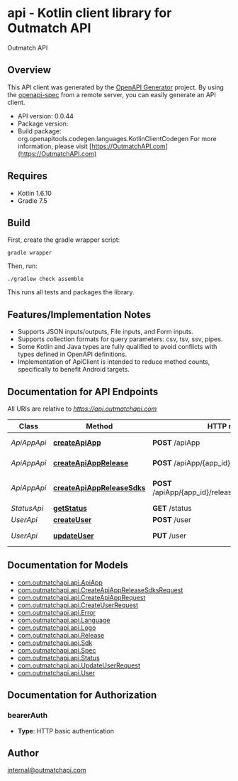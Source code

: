 # api - Kotlin client library for Outmatch API

Outmatch API

## Overview
This API client was generated by the [OpenAPI Generator](https://openapi-generator.tech) project.  By using the [openapi-spec](https://github.com/OAI/OpenAPI-Specification) from a remote server, you can easily generate an API client.

- API version: 0.0.44
- Package version: 
- Build package: org.openapitools.codegen.languages.KotlinClientCodegen
For more information, please visit [https://OutmatchAPI.com](https://OutmatchAPI.com)

## Requires

* Kotlin 1.6.10
* Gradle 7.5

## Build

First, create the gradle wrapper script:

```
gradle wrapper
```

Then, run:

```
./gradlew check assemble
```

This runs all tests and packages the library.

## Features/Implementation Notes

* Supports JSON inputs/outputs, File inputs, and Form inputs.
* Supports collection formats for query parameters: csv, tsv, ssv, pipes.
* Some Kotlin and Java types are fully qualified to avoid conflicts with types defined in OpenAPI definitions.
* Implementation of ApiClient is intended to reduce method counts, specifically to benefit Android targets.

<a name="documentation-for-api-endpoints"></a>
## Documentation for API Endpoints

All URIs are relative to *https://api.outmatchapi.com*

Class | Method | HTTP request | Description
------------ | ------------- | ------------- | -------------
*ApiAppApi* | [**createApiApp**](docs/ApiAppApi.md#createapiapp) | **POST** /apiApp | Create api app
*ApiAppApi* | [**createApiAppRelease**](docs/ApiAppApi.md#createapiapprelease) | **POST** /apiApp/{app_id}/release | Create api app release
*ApiAppApi* | [**createApiAppReleaseSdks**](docs/ApiAppApi.md#createapiappreleasesdks) | **POST** /apiApp/{app_id}/release/{release_version}/sdk | Generate sdks for a relase
*StatusApi* | [**getStatus**](docs/StatusApi.md#getstatus) | **GET** /status | 
*UserApi* | [**createUser**](docs/UserApi.md#createuser) | **POST** /user | Create user
*UserApi* | [**updateUser**](docs/UserApi.md#updateuser) | **PUT** /user | Update user


<a name="documentation-for-models"></a>
## Documentation for Models

 - [com.outmatchapi.api.ApiApp](docs/ApiApp.md)
 - [com.outmatchapi.api.CreateApiAppReleaseSdksRequest](docs/CreateApiAppReleaseSdksRequest.md)
 - [com.outmatchapi.api.CreateApiAppRequest](docs/CreateApiAppRequest.md)
 - [com.outmatchapi.api.CreateUserRequest](docs/CreateUserRequest.md)
 - [com.outmatchapi.api.Error](docs/Error.md)
 - [com.outmatchapi.api.Language](docs/Language.md)
 - [com.outmatchapi.api.Logo](docs/Logo.md)
 - [com.outmatchapi.api.Release](docs/Release.md)
 - [com.outmatchapi.api.Sdk](docs/Sdk.md)
 - [com.outmatchapi.api.Spec](docs/Spec.md)
 - [com.outmatchapi.api.Status](docs/Status.md)
 - [com.outmatchapi.api.UpdateUserRequest](docs/UpdateUserRequest.md)
 - [com.outmatchapi.api.User](docs/User.md)


<a name="documentation-for-authorization"></a>
## Documentation for Authorization

<a name="bearerAuth"></a>
### bearerAuth

- **Type**: HTTP basic authentication



## Author

internal@outmatchapi.com
